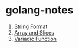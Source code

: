 # golang-notes
1. [String Format](1-string-format.md)
2. [Array and Slices](2-array-and-slices.md)
3. [Variadic Function](3-variadic-funtion.md)
